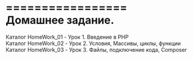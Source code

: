 =================  
Домашнее задание.  
=================  
Каталог HomeWork_01         -    Урок 1. Введение в PHP  
Каталог HomeWork_02         -    Урок 2. Условия, Массивы, циклы, функции
Каталог HomeWork_03         -    Урок 3. Файлы, подключение кода, Composer